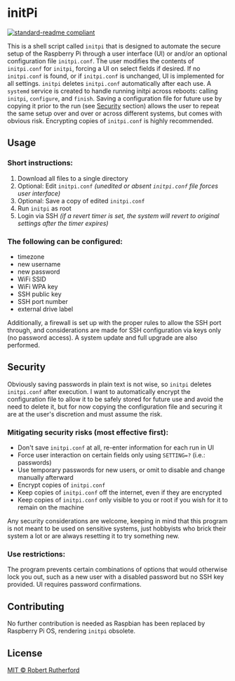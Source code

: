 # initPi

[![standard-readme compliant](https://img.shields.io/badge/readme%20style-standard-brightgreen.svg?style=flat-square)](https://github.com/RichardLitt/standard-readme)

This is a shell script called `initpi` that is designed to automate the secure setup of the Raspberry Pi through a user interface (UI) or and/or an optional configuration file `initpi.conf`.  The user modifies the contents of `initpi.conf` for `initpi`, forcing a UI on select fields if desired.  If no `initpi.conf` is found, or if `initpi.conf` is unchanged, UI is implemented for all settings.  `initpi` deletes `initpi.conf` automatically after each use.  A `systemd` service is created to handle running initpi across reboots: calling `initpi`, `configure`, and `finish`.  Saving a configuration file for future use by copying it prior to the run (see [Security](#security) section) allows the user to repeat the same setup over and over or across different systems, but comes with obvious risk.  Encrypting copies of `initpi.conf` is highly recommended.

## Usage

### Short instructions:

1. Download all files to a single directory
1. Optional: Edit `initpi.conf` *(unedited or absent `initpi.conf` file forces user interface)*
1. Optional: Save a copy of edited `initpi.conf`
1. Run `initpi` as root
1. Login via SSH *(if a revert timer is set, the system will revert to original settings after the timer expires)*

### The following can be configured:

* timezone
* new username
* new password
* WiFi SSID
* WiFi WPA key
* SSH public key
* SSH port number
* external drive label

Additionally, a firewall is set up with the proper rules to allow the SSH port through, and considerations are made for SSH configuration via keys only (no password access).  A system update and full upgrade are also performed.

## Security

Obviously saving passwords in plain text is not wise, so `initpi` deletes `initpi.conf` after execution.  I want to automatically encrypt the configuration file to allow it to be safely stored for future use and avoid the need to delete it, but for now copying the configuration file and securing it are at the user's discretion and must assume the risk.

### Mitigating security risks (most effective first):

* Don't save `initpi.conf` at all, re-enter information for each run in UI
* Force user interaction on certain fields only using `SETTING=?` (i.e.: passwords)
* Use temporary passwords for new users, or omit to disable and change manually afterward
* Encrypt copies of `initpi.conf`
* Keep copies of `initpi.conf` off the internet, even if they are encrypted
* Keep copies of `initpi.conf` only visible to you or root if you wish for it to remain on the machine

Any security considerations are welcome, keeping in mind that this program is not meant to be used on sensitive systems, just hobbyists who brick their system a lot or are always resetting it to try something new.

### Use restrictions:

The program prevents certain combinations of options that would otherwise lock you out, such as a new user with a disabled password but no SSH key provided.  UI requires password confirmations.

## Contributing

No further contribution is needed as  Raspbian has been replaced by Raspberry Pi OS, rendering `initpi` obsolete.

## License

[MIT © Robert Rutherford](../LICENSE)